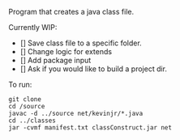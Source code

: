 Program that creates a java class file.

Currently WIP:
- [] Save class file to a specific folder.
- [] Change logic for extends
- [] Add package input
- [] Ask if you would like to build a project dir.

To run:
```
git clone
cd /source
javac -d ../source net/kevinjr/*.java
cd ../classes
jar -cvmf manifest.txt classConstruct.jar net
```